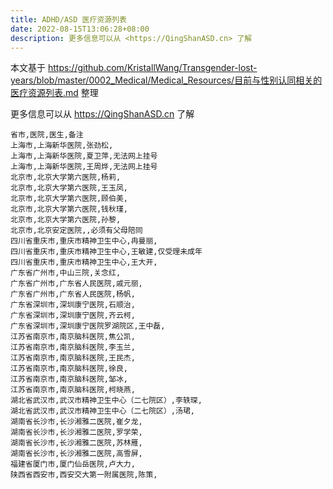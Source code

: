 ```yaml
---
title: ADHD/ASD 医疗资源列表
date: 2022-08-15T13:06:28+08:00
description: 更多信息可以从 <https://QingShanASD.cn> 了解
---
```


本文基于 <https://github.com/KristallWang/Transgender-lost-years/blob/master/0002_Medical/Medical_Resources/目前与性别认同相关的医疗资源列表.md> 整理

更多信息可以从 <https://QingShanASD.cn> 了解

```csv
省市,医院,医生,备注
上海市,上海新华医院,张劲松,
上海市,上海新华医院,夏卫萍,无法网上挂号
上海市,上海新华医院,王周烨,无法网上挂号
北京市,北京大学第六医院,杨莉,
北京市,北京大学第六医院,王玉凤,
北京市,北京大学第六医院,顾伯美,
北京市,北京大学第六医院,钱秋瑾,
北京市,北京大学第六医院,孙黎,
北京市,北京安定医院,,必须有父母陪同
四川省重庆市,重庆市精神卫生中心,冉曼丽,
四川省重庆市,重庆市精神卫生中心,王敏建,仅受理未成年
四川省重庆市,重庆市精神卫生中心,王大开,
广东省广州市,中山三院,关念红,
广东省广州市,广东省人民医院,戚元丽,
广东省广州市,广东省人民医院,杨帆,
广东省深圳市,深圳康宁医院,石顺治,
广东省深圳市,深圳康宁医院,齐云柯,
广东省深圳市,深圳康宁医院罗湖院区,王中磊,
江苏省南京市,南京脑科医院,焦公凯,
江苏省南京市,南京脑科医院,李玉兰,
江苏省南京市,南京脑科医院,王民杰,
江苏省南京市,南京脑科医院,徐良,
江苏省南京市,南京脑科医院,邹冰,
江苏省南京市,南京脑科医院,柯晓燕,
湖北省武汉市,武汉市精神卫生中心（二七院区）,李轶琛,
湖北省武汉市,武汉市精神卫生中心（二七院区）,汤珺,
湖南省长沙市,长沙湘雅二医院,崔夕龙,
湖南省长沙市,长沙湘雅二医院,罗学荣,
湖南省长沙市,长沙湘雅二医院,苏林雁,
湖南省长沙市,长沙湘雅二医院,高雪屏,
福建省厦门市,厦门仙岳医院,卢大力,
陕西省西安市,西安交大第一附属医院,陈策,
```
